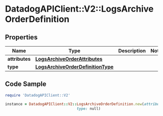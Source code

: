 # DatadogAPIClient::V2::LogsArchiveOrderDefinition

## Properties

Name | Type | Description | Notes
------------ | ------------- | ------------- | -------------
**attributes** | [**LogsArchiveOrderAttributes**](LogsArchiveOrderAttributes.md) |  | 
**type** | [**LogsArchiveOrderDefinitionType**](LogsArchiveOrderDefinitionType.md) |  | 

## Code Sample

```ruby
require 'DatadogAPIClient::V2'

instance = DatadogAPIClient::V2::LogsArchiveOrderDefinition.new(attributes: null,
                                 type: null)
```


